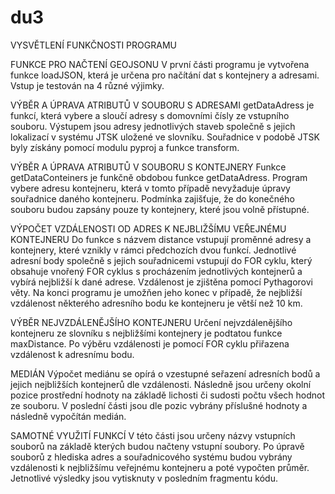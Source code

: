 # du3

VYSVĚTLENÍ FUNKČNOSTI PROGRAMU

FUNKCE PRO NAČTENÍ GEOJSONU
V první části programu je vytvořena funkce loadJSON, která je určena pro načítání dat s kontejnery a adresami. Vstup je testován na 4 různé výjimky.

VÝBĚR A ÚPRAVA ATRIBUTŮ V SOUBORU S ADRESAMI
getDataAdress je funkcí, která vybere a sloučí adresy s domovními čísly ze vstupního souboru. Výstupem jsou adresy jednotlivých staveb společně s jejich lokalizací v systému JTSK uložené ve slovníku. Souřadnice v podobě JTSK byly získány pomocí modulu pyproj a funkce transform.

VÝBĚR A ÚPRAVA ATRIBUTŮ V SOUBORU S KONTEJNERY
Funkce getDataConteiners je funkčně obdobou funkce getDataAdress. Program vybere adresu kontejneru, která v tomto případě nevyžaduje úpravy souřadnice daného kontejneru. Podmínka zajišťuje, že do konečného souboru budou zapsány pouze ty kontejnery, které jsou volně přístupné.

VÝPOČET VZDÁLENOSTI OD ADRES K NEJBLIŽŠÍMU VEŘEJNÉMU KONTEJNERU
Do funkce s názvem distance vstupují proměnné adresy a kontejnery, které vznikly v rámci předchozích dvou funkcí. Jednotlivé adresní body společně s jejich souřadnicemi vstupují do FOR cyklu, který obsahuje vnořený FOR cyklus s procházením jednotlivých kontejnerů a vybírá nejbližší k dané adrese. Vzdálenost je zjištěna pomocí Pythagorovi věty. Na konci programu je umožňen jeho konec v případě, že nejbližší vzdálenost některého adresního bodu ke kontejneru je větší než 10 km.

VÝBĚR NEJVZDÁLENĚJŠÍHO KONTEJNERU
Určení nejvzdálenějšího kontejneru ze slovníku s nejbližšími kontejnery je podtatou funkce maxDistance. Po výběru vzdálenosti je pomocí FOR cyklu přiřazena vzdálenost k adresnímu bodu.

MEDIÁN
Výpočet mediánu se opírá o vzestupné seřazení adresních bodů a jejich nejbližších kontejnerů dle vzdálenosti. Následně jsou určeny okolní pozice prostřední hodnoty na základě lichosti či sudosti počtu všech hodnot ze souboru. V poslední části jsou dle pozic vybrány příslušné hodnoty a následně vypočítán medián.

SAMOTNÉ VYUŽITÍ FUNKCÍ
V této části jsou určeny názvy vstupních souborů na základě kterých budou načteny vstupní soubory. Po úpravě souborů z hlediska adres a souřadnicového systému budou vybrány vzdálenosti k nejbližšímu veřejnému kontejneru a poté vypočten průměr. Jetnotlivé výsledky jsou vytisknuty v posledním fragmentu kódu.


